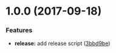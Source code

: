 <a name="1.0.0"></a>
# 1.0.0 (2017-09-18)


### Features

* **release:** add release script ([3bbd9be](https://bitbucket.org/projects/adamboro/repos/image-tagger/commits/3bbd9be))



